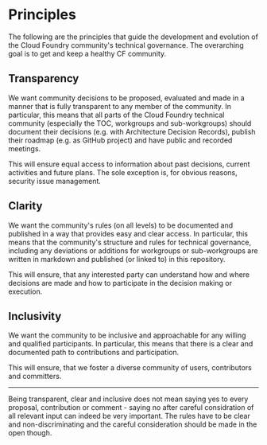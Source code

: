 # Principles

The following are the principles that guide the development and evolution of the Cloud Foundry community's technical governance. The overarching goal is to get and keep a healthy CF community.

## Transparency
We want community decisions to be proposed, evaluated and made in a manner that is fully transparent to any member of the community. 
In particular, this means that all parts of the Cloud Foundry technical community (especially the TOC, workgroups and sub-workgroups) should document their decisions (e.g. with Architecture Decision Records), publish their roadmap (e.g. as GitHub project) and have public and recorded meetings.

This will ensure equal access to information about past decisions, current activities and future plans. The sole exception is, for obvious reasons, security issue management. 

## Clarity
We want the community's rules (on all levels) to be documented and published in a way that provides easy and clear access.
In particular, this means that the community's structure and rules for technical governance, including any deviations or additions for workgroups or sub-workgroups are written in markdown and published (or linked to) in this repository.

This will ensure, that any interested party can understand how and where decisions are made and how to participate in the decision making or execution.

## Inclusivity
We want the community to be inclusive and approachable for any willing and qualified participants.
In particular, this means that there is a clear and documented path to contributions and participation.

This will ensure, that we foster a diverse community of users, contributors and committers.

---
Being transparent, clear and inclusive does not mean saying yes to every proposal, contribution or comment - saying no after careful considration of all relevant input can indeed be very important.
The rules have to be clear and non-discriminating and the careful consideration should be made in the open though.